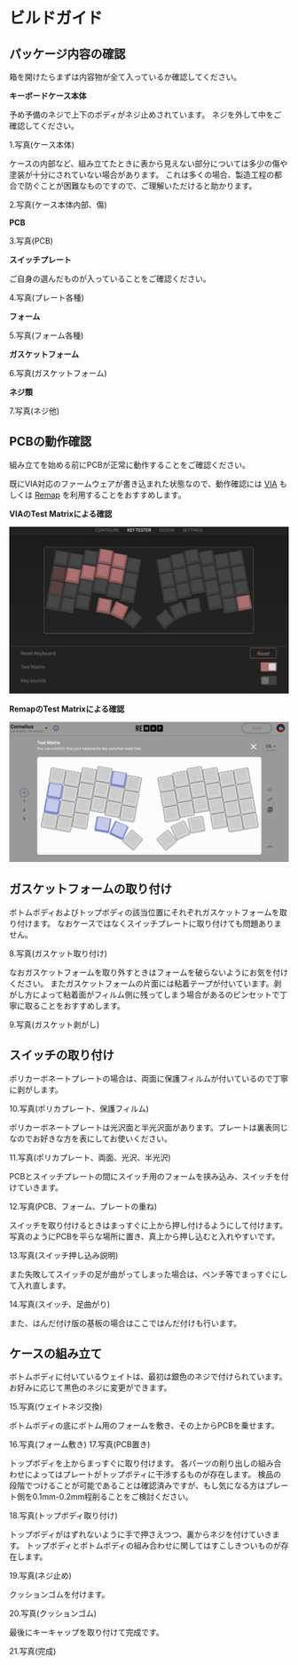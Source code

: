 # ビルドガイド
## パッケージ内容の確認
箱を開けたらまずは内容物が全て入っているか確認してください。

__キーボードケース本体__

予め予備のネジで上下のボディがネジ止めされています。
ネジを外して中をご確認してください。

1.写真(ケース本体)

ケースの内部など、組み立てたときに表から見えない部分については多少の傷や塗装が十分にされていない場合があります。
これは多くの場合、製造工程の都合で防ぐことが困難なものですので、ご理解いただけると助かります。

2.写真(ケース本体内部、傷)

__PCB__

3.写真(PCB)

__スイッチプレート__

ご自身の選んだものが入っていることをご確認ください。

4.写真(プレート各種)

__フォーム__

5.写真(フォーム各種)

__ガスケットフォーム__

6.写真(ガスケットフォーム)

__ネジ類__

7.写真(ネジ他)

## PCBの動作確認

組み立てを始める前にPCBが正常に動作することをご確認ください。

既にVIA対応のファームウェアが書き込まれた状態なので、動作確認には [VIA](https://caniusevia.com/) もしくは [Remap](https://remap-keys.app/) を利用することをおすすめします。

__VIAのTest Matrixによる確認__

![Test Matrix by VIA](images/test_matrix_via.png)

__RemapのTest Matrixによる確認__

![Test Matrix by Remap](images/test_matrix_remap.png)

## ガスケットフォームの取り付け

ボトムボディおよびトップボディの該当位置にそれぞれガスケットフォームを取り付けます。
なおケースではなくスイッチプレートに取り付けても問題ありません。

8.写真(ガスケット取り付け)

なおガスケットフォームを取り外すときはフォームを破らないようにお気を付けください。
またガスケットフォームの片面には粘着テープが付いています。剥がし方によって粘着面がフィルム側に残ってしまう場合があるのピンセットで丁寧に取ることをおすすめします。

9.写真(ガスケット剥がし)

## スイッチの取り付け

ポリカーボネートプレートの場合は、両面に保護フィルムが付いているので丁寧に剥がします。

10.写真(ポリカプレート、保護フィルム)

ポリカーボネートプレートは光沢面と半光沢面があります。プレートは裏表同じなのでお好きな方を表にしてお使いください。

11.写真(ポリカプレート、両面、光沢、半光沢)

PCBとスイッチプレートの間にスイッチ用のフォームを挟み込み、スイッチを付けていきます。

12.写真(PCB、フォーム、プレートの重ね)

スイッチを取り付けるときはまっすぐに上から押し付けるようにして付けます。
写真のようにPCBを平らな場所に置き、真上から押し込むと入れやすいです。

13.写真(スイッチ押し込み説明)

また失敗してスイッチの足が曲がってしまった場合は、ペンチ等でまっすぐにして入れ直します。

14.写真(スイッチ、足曲がり)

また、はんだ付け版の基板の場合はここではんだ付けも行います。

## ケースの組み立て

ボトムボディに付いているウェイトは、最初は銀色のネジで付けられています。
お好みに応じて黒色のネジに変更ができます。

15.写真(ウェイトネジ交換)

ボトムボディの底にボトム用のフォームを敷き、その上からPCBを乗せます。

16.写真(フォーム敷き)
17.写真(PCB置き)

トップボディを上からまっすぐに取り付けます。
各パーツの削り出しの組み合わせによってはプレートがトップボティに干渉するものが存在します。
検品の段階でつけることが可能であることは確認済みですが、もし気になる方はプレート側を0.1mm-0.2mm程削ることをご検討ください。

18.写真(トップボディ取り付け)

トップボディがはずれないように手で押さえつつ、裏からネジを付けていきます。
トップボディとボトムボディの組み合わせに関してはすこしきついものが存在します。

19.写真(ネジ止め)

クッションゴムを付けます。

20.写真(クッションゴム)

最後にキーキャップを取り付けて完成です。

21.写真(完成)

